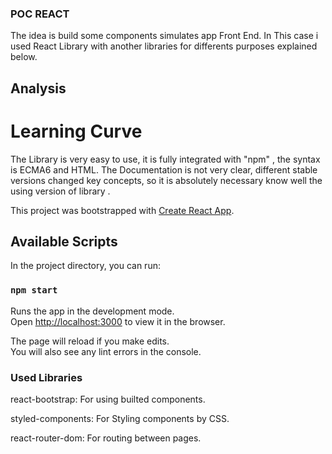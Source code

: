 ### POC REACT

The idea is build some components simulates app Front End. In This case i used React Library with another libraries for differents purposes explained
below.

## Analysis

# Learning Curve
The Library is very easy to use, it is fully integrated with "npm" , the syntax is ECMA6 and HTML.
The Documentation is not very clear, different stable versions changed key concepts, so it is absolutely necessary know well the using version of library .


This project was bootstrapped with [Create React App](https://github.com/facebook/create-react-app).

## Available Scripts

In the project directory, you can run:

### `npm start`

Runs the app in the development mode.<br />
Open [http://localhost:3000](http://localhost:3000) to view it in the browser.

The page will reload if you make edits.<br />
You will also see any lint errors in the console.


### Used Libraries

react-bootstrap: For using builted components.

styled-components: For Styling components by CSS.

react-router-dom: For routing between pages.



